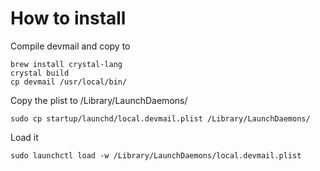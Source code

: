 # How to install

Compile devmail and copy to

    brew install crystal-lang
    crystal build
    cp devmail /usr/local/bin/

Copy the plist to /Library/LaunchDaemons/

    sudo cp startup/launchd/local.devmail.plist /Library/LaunchDaemons/

Load it

    sudo launchctl load -w /Library/LaunchDaemons/local.devmail.plist
